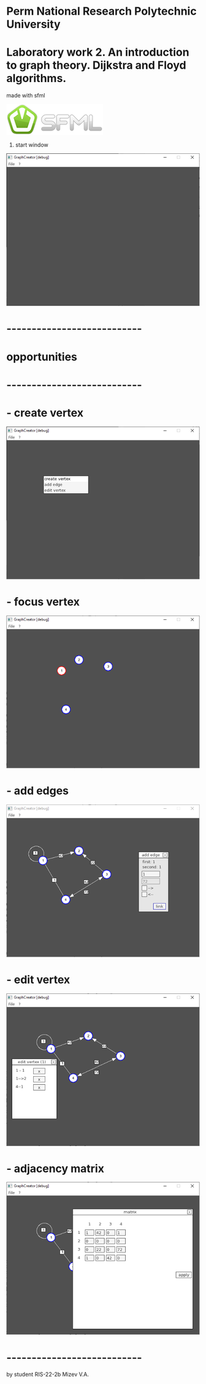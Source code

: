 # Perm National Research Polytechnic University
# Laboratory work 2. An introduction to graph theory. Dijkstra and Floyd algorithms.

made with sfml

<img width=252 height=81 src="./pic/logo.png">

1. start window

<img src="./pic/image4.png">

# ---------------------------
# opportunities
# ---------------------------

# - create vertex

<img src="./pic/image5.png">

# - focus vertex

<img src="./pic/image6.png">

# - add edges

<img src="./pic/image8.png">

# - edit vertex

<img src="./pic/image9.png">

# - adjacency matrix

<img src="./pic/image10.png">

# ---------------------------

by student RIS-22-2b Mizev V.A.

